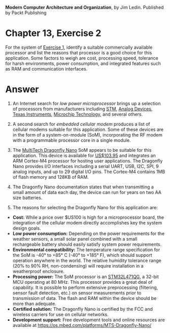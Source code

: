 __Modern Computer Architecture and Organization__, by Jim Ledin. Published by Packt Publishing
# Chapter 13, Exercise 2

For the system of [Exercise 1](Ex__1_weather_sys_diagram.md), identify a suitable commercially available processor and list the reasons that processor is a good choice for this application. Some factors to weigh are cost, processing speed, tolerance for harsh environments, power consumption, and integrated features such as RAM and communication interfaces.

# Answer
1. An Internet search for *low power microprocessor* brings up a selection of processors from manufacturers including [STM](https://www.st.com/en/microcontrollers-microprocessors/stm32-ultra-low-power-mcus.html), [Analog Devices](https://www.analog.com/en/products/processors-dsp/microcontrollers/ultra-low-power-microcontrollers.html), [Texas Instruments](http://www.ti.com/microcontrollers/msp430-ultra-low-power-mcus/overview.html), [Microchip Technology](https://www.microchip.com/design-centers/lowpower), and several others.

1. A second search for *embedded cellular modem* produces a list of cellular modems suitable for this application. Some of these devices are in the form of a system-on-module (SoM), incorporating the RF modem with a programmable processor core in a single module.

1. The [MultiTech Dragonfly Nano](https://www.multitech.com/brands/multiconnect-dragonfly-nano) SoM appears to be suitable for this application. This device is available for [US$103.95](https://www.digikey.com/product-detail/en/multi-tech-systems-inc/MTQN-MNG1-B01-R1-SP/591-MTQN-MNG1-B01-R1-SP-ND/10269021) and integrates an ARM Cortex-M4 processor for hosting user applications. The Dragonfly Nano provides I/O interfaces including a serial UART, USB, I2C, SPI, 9 analog inputs, and up to 29 digital I/O pins. The Cortex-M4 contains 1MB of flash memory and 128KB of RAM.

1. The Dragonfly Nano documentation states that when transmitting a small amount of data each day, the device can run for years on two AA size batteries.

1. The reasons for selecting the Dragonfly Nano for this application are:
  * **Cost:** While a price over $US100 is high for a microprocessor board, the integration of the cellular modem directly accomplishes key the system design goals.
  * **Low power consumption:** Depending on the power requirements for the weather sensors, a small solar panel combined with a small rechargeable battery should easily satisfy system power requirements.
  * **Environmental compatibility:** The temperature range specification for the SoM is -40° to +85° C (-40° to +185° F), which should support operation anywhere in the world. The relative humidity tolerance range (20% to 90% RH, non-condensing) will require installation in a weatherproof enclosure.
  * **Processing power:** The SoM processor is an [STM32L471QG](https://www.st.com/en/microcontrollers-microprocessors/stm32l4-series.html), a 32-bit MCU operating at 80 MHz. This processor provides a great deal of capability. It is possible to perform extensive preprocessing (filtering, sensor fault detection, etc.) on sensor measurements prior to transmission of data. The flash and RAM within the device should be more than adequate.
  * **Certified solution:** The Dragonfly Nano is certified by the FCC and wireless carriers for use on cellular networks.
  * **Development support:** Free development tools and online resources are available at https://os.mbed.com/platforms/MTS-Dragonfly-Nano/